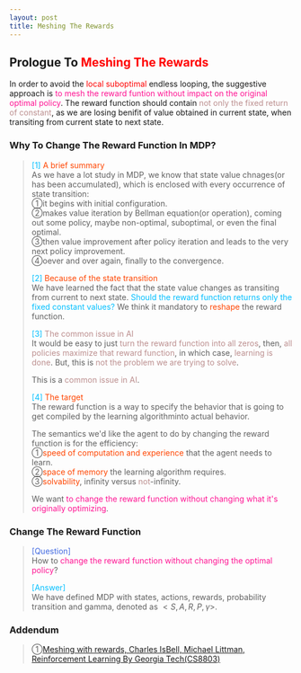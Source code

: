 ```yaml
---
layout: post
title: Meshing The Rewards
---
```


## Prologue To <font color="Red">Meshing The Rewards</font>
<p class="message">
In order to avoid the <font color="Red">local suboptimal</font> endless looping, the suggestive approach is <font color="DeepPink">to mesh the reward funtion without impact on the original optimal policy</font>.  The reward function should contain <font color="RosyBrown">not only the fixed return of constant</font>, as we are losing benifit of value obtained in current state, when transiting from current state to next state.  
</p>

### Why To Change The Reward Function In MDP?
><font color="DeepSkyBlue">[1]</font>
><font color="OrangeRed">A brief summary</font>  
>As we have a lot study in MDP, we know that state value chnages(or has been accumulated), which is enclosed with every occurrence of state transition:  
>&#10112;it begins with initial configuration.  
>&#10113;makes value iteration by Bellman equation(or operation), coming out some policy, maybe non-optimal, suboptimal, or even the final optimal.  
>&#10114;then value improvement after policy iteration and leads to the very next policy improvement.  
>&#10115;oever and over again, finally to the convergence.  
>
><font color="DeepSkyBlue">[2]</font>
><font color="OrangeRed">Because of the state transition</font>  
>We have learned the fact that the state value changes as transiting from current to next state.  <font color="DeepSkyBlue">Should the reward function returns only the fixed constant values?</font>  We think it mandatory to <font color="OrangeRed">reshape</font> the reward function.  
>
><font color="DeepSkyBlue">[3]</font>
><font color="RosyBrown">The common issue in AI</font>  
>It would be easy to just <font color="RosyBrown">turn the reward function into all zeros</font>, then, <font color="RosyBrown">all policies maximize that reward function</font>, in which case, <font color="RosyBrown">learning is done</font>.  But, this is <font color="RosyBrown">not the problem we are trying to solve</font>.  
>
>This is a <font color="RosyBrown">common issue in AI</font>.
>
><font color="DeepSkyBlue">[4]</font>
><font color="OrangeRed">The target</font>  
>The reward function is a way to specify the behavior that is going to get compiled by the learning algorithminto actual behavior.  
>
>The semantics we'd like the agent to do by changing the reward function is for the efficiency:  
>&#10112;<font color="OrangeRed">speed of computation and experience</font> that the agent needs to learn.  
>&#10113;<font color="OrangeRed">space of memory</font> the learning algorithm requires.  
>&#10114;<font color="OrangeRed">solvability</font>, infinity versus <font color="RosyBrown">not</font>-infinity.  
>
>We want <font color="DeepPink">to change the reward function without changing what it's originally optimizing</font>.  

### Change The Reward Function
><font color="RoyalBlue">[Question]</font>  
>How to <font color="DeepPink">change the reward function without changing the optimal policy</font>?  
>
><font color="DeepSkyBlue">[Answer]</font>  
>We have defined MDP with states, actions, rewards, probability transition and gamma, denoted as $<S,A,R,P,\gamma>$.  
>

### Addendum
>&#10112;[Meshing with rewards, Charles IsBell, Michael Littman, Reinforcement Learning By Georgia Tech(CS8803)](https://classroom.udacity.com/courses/ud600/lessons/4388428967/concepts/43556087730923)  

<!-- Γ -->
<!-- \Omega -->
<!-- \cap intersection -->
<!-- \cup union -->
<!-- \frac{\Gamma(k + n)}{\Gamma(n)} \frac{1}{r^k}  -->
<!-- \mbox{\large$\vert$}\nolimits_0^\infty -->
<!-- \vert_0^\infty -->
<!-- \vert_{0.5}^{\infty} -->
<!-- &prime; ′ -->
<!-- &Prime; ″ -->
<!-- $E\lbrack X\rbrack$ -->
<!-- \overline{X_n} -->
<!-- \underset{Succss}P -->
<!-- \frac{{\overline {X_n}}-\mu}{S/\sqrt n} -->
<!-- \lim_{t\rightarrow\infty} -->
<!-- \int_{0}^{a}\lambda\cdot e^{-\lambda\cdot t}\operatorname dt -->
<!-- \Leftrightarrow -->
<!-- \prod_{v\in V} -->
<!-- \subset -->
<!-- \subseteq -->
<!-- \varnothing -->
<!-- \perp -->
<!-- \overset\triangle= -->
<!-- \left|X\right| -->
<!-- \xrightarrow{r_t} -->
<!-- \left\|?\right\| => ||?||-->
<!-- \left|?\right| => |?|-->
<!-- \lbrack BQ\rbrack => [BQ] -->
<!-- \subset -->
<!-- \subseteq -->

<!-- Notes -->
<!-- <font color="OrangeRed">items, verb, to make it the focus, mathematic expression</font> -->
<!-- <font color="Red">KKT</font> -->
<!-- <font color="Red">SMO heuristics</font> -->
<!-- <font color="Red">F</font> distribution -->
<!-- <font color="Red">t</font> distribution -->
<!-- <font color="DeepSkyBlue">suggested item, soft item</font> -->
<!-- <font color="RoyalBlue">old alpha, quiz, example</font> -->
<!-- <font color="Green">new alpha</font> -->

<!-- <font color="#C20000">conclusion, finding</font> -->
<!-- <font color="DeepPink">positive conclusion, finding</font> -->
<!-- <font color="RosyBrown">negative conclusion, finding</font> -->

<!-- <font color="#00ADAD">policy</font> -->
<!-- <font color="#6100A8">full observable</font> -->
<!-- <font color="#FFAC12">partial observable</font> -->
<!-- <font color="#EB00EB">stochastic</font> -->
<!-- <font color="#8400E6">state transition</font> -->
<!-- <font color="#D600D6">discount factor gamma $\gamma$</font> -->
<!-- <font color="#D600D6">$V(S)$</font> -->
<!-- <font color="#9300FF">immediate reward R(S)</font> -->

<!-- ### <font color="RoyalBlue">Example</font>: Illustration By Rainy And Sunny Days In One Week -->
<!-- <font color="RoyalBlue">[Question]</font> -->
<!-- <font color="DeepSkyBlue">[Answer]</font> -->

<!-- <font color="Brown">Notes::mjtsai1974</font> -->

<!-- 
[1]Given the vehicles pass through a highway toll station is $6$ per minute, what is the probability that no cars within $30$ seconds?
><font color="DeepSkyBlue">[1]</font>
><font color="OrangeRed">Given the vehicles pass through a highway toll station is $6$ per minute, what is the probability that no cars within $30$ seconds?</font>  
-->

<!--
><font color="DeepSkyBlue">[Notes]</font>
><font color="OrangeRed">Why at this moment, the Poisson and exponential probability come out with different result?</font>  
-->

<!-- https://www.medcalc.org/manual/gamma_distribution_functions.php -->
<!-- https://www.statlect.com/probability-distributions/student-t-distribution#hid5 -->
<!-- http://www.wiris.com/editor/demo/en/ -->